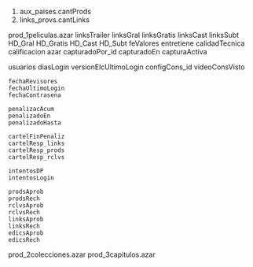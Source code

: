 1. aux_paises.cantProds
2. links_provs.cantLinks

prod_1peliculas.azar
	linksTrailer
	linksGral
	linksGratis
	linksCast
	linksSubt
	HD_Gral
	HD_Gratis
	HD_Cast
	HD_Subt
	feValores
	entretiene
	calidadTecnica
	calificacion
	azar
	capturadoPor_id
	capturadoEn
	capturaActiva

usuarios
	diasLogin
	versionElcUltimoLogin
	configCons_id
	videoConsVisto

	fechaRevisores
	fechaUltimoLogin
	fechaContrasena

	penalizacAcum
	penalizadoEn
	penalizadoHasta

	cartelFinPenaliz
	cartelResp_links
	cartelResp_prods
	cartelResp_rclvs

	intentosDP
	intentosLogin

	prodsAprob
	prodsRech
	rclvsAprob
	rclvsRech
	linksAprob
	linksRech
	edicsAprob
	edicsRech

prod_2colecciones.azar
prod_3capitulos.azar
